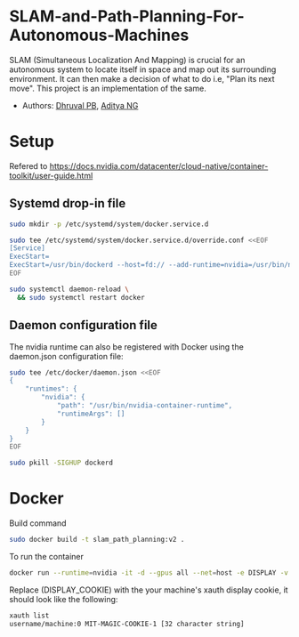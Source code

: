 # SLAM-and-Path-Planning-For-Autonomous-Machines
SLAM (Simultaneous Localization And Mapping) is crucial for an autonomous system to locate itself in space and map out its surrounding environment. It can then make a decision of what to do i.e, "Plan its next move". This project is an implementation of the same.

- Authors: [Dhruval PB](http://github.com/Dhruval360), [Aditya NG](http://github.com/AdityaNG)

# Setup

Refered to https://docs.nvidia.com/datacenter/cloud-native/container-toolkit/user-guide.html

## Systemd drop-in file

```bash
sudo mkdir -p /etc/systemd/system/docker.service.d

sudo tee /etc/systemd/system/docker.service.d/override.conf <<EOF
[Service]
ExecStart=
ExecStart=/usr/bin/dockerd --host=fd:// --add-runtime=nvidia=/usr/bin/nvidia-container-runtime
EOF

sudo systemctl daemon-reload \
  && sudo systemctl restart docker
```

## Daemon configuration file

The nvidia runtime can also be registered with Docker using the daemon.json configuration file:

```bash
sudo tee /etc/docker/daemon.json <<EOF
{
    "runtimes": {
        "nvidia": {
            "path": "/usr/bin/nvidia-container-runtime",
            "runtimeArgs": []
        }
    }
}
EOF

sudo pkill -SIGHUP dockerd
```


# Docker 

Build command 

```bash
sudo docker build -t slam_path_planning:v2 .
```

To run the container

```bash
docker run --runtime=nvidia -it -d --gpus all --net=host -e DISPLAY -v /tmp/.X11-unix -e NVIDIA_DRIVER_CAPABILITIES=all --env DDISPLAY_COOKIE="(DISPLAY_COOKIE)" slam_path_planning:v2 /bin/sh /fsds/run.sh
```

Replace (DISPLAY_COOKIE) with the your machine's xauth display cookie, it should look like the following: 

```bash
xauth list
username/machine:0 MIT-MAGIC-COOKIE-1 [32 character string]
```


